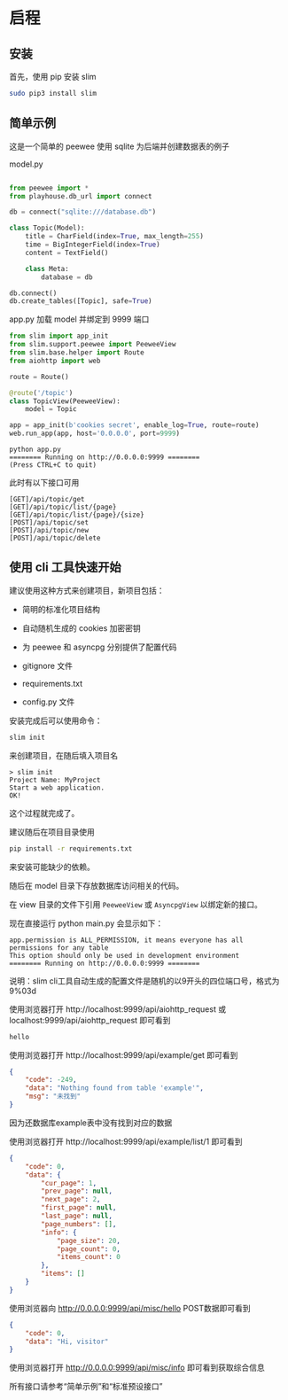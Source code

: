 
# 启程

## 安装

首先，使用 pip 安装 slim

```bash
sudo pip3 install slim
```


## 简单示例

这是一个简单的 peewee 使用 sqlite 为后端并创建数据表的例子

model.py

```python

from peewee import *
from playhouse.db_url import connect

db = connect("sqlite:///database.db")

class Topic(Model):
    title = CharField(index=True, max_length=255)
    time = BigIntegerField(index=True)
    content = TextField()

    class Meta:
        database = db

db.connect()
db.create_tables([Topic], safe=True)
```

app.py 加载 model 并绑定到 9999 端口
```python
from slim import app_init
from slim.support.peewee import PeeweeView
from slim.base.helper import Route
from aiohttp import web

route = Route()

@route('/topic')
class TopicView(PeeweeView):
    model = Topic

app = app_init(b'cookies secret', enable_log=True, route=route)
web.run_app(app, host='0.0.0.0', port=9999)
```

```shell
python app.py
======== Running on http://0.0.0.0:9999 ========
(Press CTRL+C to quit)
```

此时有以下接口可用

```
[GET]/api/topic/get
[GET]/api/topic/list/{page}
[GET]/api/topic/list/{page}/{size}
[POST]/api/topic/set
[POST]/api/topic/new
[POST]/api/topic/delete
```

## 使用 cli 工具快速开始

建议使用这种方式来创建项目，新项目包括：

* 简明的标准化项目结构

* 自动随机生成的 cookies 加密密钥

* 为 peewee 和 asyncpg 分别提供了配置代码

* gitignore 文件

* requirements.txt

* config.py 文件

安装完成后可以使用命令：

```bash
slim init
```

来创建项目，在随后填入项目名

```
> slim init
Project Name: MyProject
Start a web application.
OK!
```

这个过程就完成了。

建议随后在项目目录使用

```bash
pip install -r requirements.txt
```

来安装可能缺少的依赖。

随后在 model 目录下存放数据库访问相关的代码。

在 view 目录的文件下引用 `PeeweeView` 或 `AsyncpgView` 以绑定新的接口。

现在直接运行 python main.py 会显示如下：

```shell
app.permission is ALL_PERMISSION, it means everyone has all permissions for any table
This option should only be used in development environment
======== Running on http://0.0.0.0:9999 ========
```
说明：slim cli工具自动生成的配置文件是随机的以9开头的四位端口号，格式为 9%03d

使用浏览器打开 http://localhost:9999/api/aiohttp_request 或 localhost:9999/api/aiohttp_request 即可看到

```html
hello
```

使用浏览器打开 http://localhost:9999/api/example/get 即可看到

```json
{
	"code": -249,
	"data": "Nothing found from table 'example'",
	"msg": "未找到"
}
```

因为还数据库example表中没有找到对应的数据

使用浏览器打开 http://localhost:9999/api/example/list/1 即可看到

```json
{
	"code": 0,
	"data": {
		"cur_page": 1,
		"prev_page": null,
		"next_page": 2,
		"first_page": null,
		"last_page": null,
		"page_numbers": [],
		"info": {
			"page_size": 20,
			"page_count": 0,
			"items_count": 0
		},
		"items": []
	}
}
```

使用浏览器向 http://0.0.0.0:9999/api/misc/hello POST数据即可看到

```json
{
	"code": 0,
	"data": "Hi, visitor"
}
```

使用浏览器打开 http://0.0.0.0:9999/api/misc/info 即可看到获取综合信息

所有接口请参考“简单示例”和“标准预设接口”
